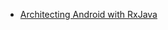 - [Architecting Android with RxJava](https://mp.weixin.qq.com/s?__biz=MzA3MDMyMjkzNg==&mid=402100017&idx=1&sn=91a1efb5ab3993d29e01223a3201bdd9&scene=0&key=62bb001fdbc364e5df44859588deae97f03448fd86688973a50e8151f80abe231b5292457599fddeba9687af22fdf05d&ascene=0&uin=NTY3NzUyMjgw&devicetype=iMac+MacBookPro11%2C4+OSX+OSX+10.11.2+build(15C50)&version=11020201&pass_ticket=yMtWB4lQbtoXTIdZy1NYijgokkXYaex4rGK3M0FOYRmphJm3gJPlYlpmhFIqhDsx)